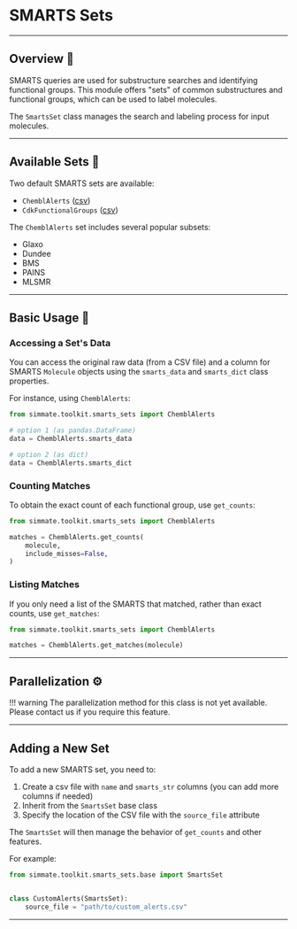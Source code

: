 # SMARTS Sets

--------------------------------------------------------------------------------

## Overview :pencil:

SMARTS queries are used for substructure searches and identifying functional groups. This module offers "sets" of common substructures and functional groups, which can be used to label molecules.

The `SmartsSet` class manages the search and labeling process for input molecules.

--------------------------------------------------------------------------------

## Available Sets :toolbox:

Two default SMARTS sets are available:

- `ChemblAlerts` ([csv](https://github.com/jacksund/simmate/blob/main/src/simmate/toolkit/smarts_sets/cdk_fxn_groups.csv))
- `CdkFunctionalGroups` ([csv](https://github.com/jacksund/simmate/blob/main/src/simmate/toolkit/smarts_sets/chembl_alerts_v33.csv))

The `ChemblAlerts` set includes several popular subsets:

- Glaxo
- Dundee
- BMS
- PAINS
- MLSMR

--------------------------------------------------------------------------------

## Basic Usage :hammer:

### Accessing a Set's Data 

You can access the original raw data (from a CSV file) and a column for SMARTS `Molecule` objects using the `smarts_data` and `smarts_dict` class properties.

For instance, using `ChemblAlerts`:

```python
from simmate.toolkit.smarts_sets import ChemblAlerts

# option 1 (as pandas.DataFrame)
data = ChemblAlerts.smarts_data

# option 2 (as dict)
data = ChemblAlerts.smarts_dict
```

### Counting Matches

To obtain the exact count of each functional group, use `get_counts`:

``` python
from simmate.toolkit.smarts_sets import ChemblAlerts

matches = ChemblAlerts.get_counts(
    molecule,
    include_misses=False,
)
```

### Listing Matches

If you only need a list of the SMARTS that matched, rather than exact counts, use `get_matches`:

``` python
from simmate.toolkit.smarts_sets import ChemblAlerts

matches = ChemblAlerts.get_matches(molecule)
```

--------------------------------------------------------------------------------

## Parallelization :gear:

!!! warning
    The parallelization method for this class is not yet available. Please contact us if you require this feature.

--------------------------------------------------------------------------------

## Adding a New Set

To add a new SMARTS set, you need to:

1. Create a csv file with `name` and `smarts_str` columns (you can add more columns if needed)
2. Inherit from the `SmartsSet` base class
3. Specify the location of the CSV file with the `source_file` attribute

The `SmartsSet` will then manage the behavior of `get_counts` and other features.

For example:

``` python
from simmate.toolkit.smarts_sets.base import SmartsSet


class CustomAlerts(SmartsSet):
    source_file = "path/to/custom_alerts.csv"
```

--------------------------------------------------------------------------------